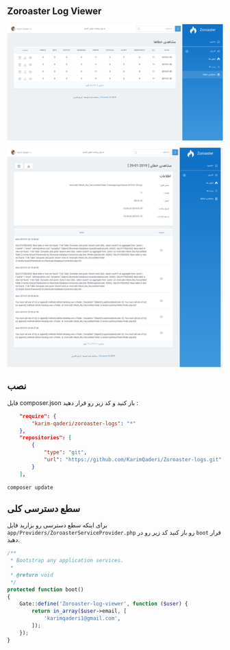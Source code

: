 ## Zoroaster Log Viewer

![screenshot 1](1.png)

![screenshot 2](2.png)

## نصب 

فایل composer.json باز کنید و کد زیر رو قرار دهید :

```json
    "require": {
        "karim-qaderi/zoroaster-logs": "*"
    },
    "repositories": [
        {
            "type": "git",
            "url": "https://github.com/KarimQaderi/Zoroaster-logs.git"
        }
    ],
```

```bash
composer update
```

## سطع دسترسی کلی 

برای اینکه سطع دسترسی رو بزارید فایل `app/Providers/ZoroasterServiceProvider.php` رو باز کنید کد زیر رو در `boot` قرار دهید. 

```php
/**
 * Bootstrap any application services.
 *
 * @return void
 */
protected function boot()
{
    Gate::define('Zoroaster-log-viewer', function ($user) {
        return in_array($user->email, [
            'karimqaderi1@gmail.com',
        ]);
    });
}
```